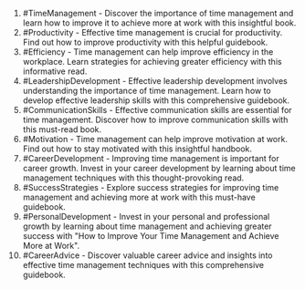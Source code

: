 1. #TimeManagement - Discover the importance of time management and learn how to improve it to achieve more at work with this insightful book.
2. #Productivity - Effective time management is crucial for productivity. Find out how to improve productivity with this helpful guidebook.
3. #Efficiency - Time management can help improve efficiency in the workplace. Learn strategies for achieving greater efficiency with this informative read.
4. #LeadershipDevelopment - Effective leadership development involves understanding the importance of time management. Learn how to develop effective leadership skills with this comprehensive guidebook.
5. #CommunicationSkills - Effective communication skills are essential for time management. Discover how to improve communication skills with this must-read book.
6. #Motivation - Time management can help improve motivation at work. Find out how to stay motivated with this insightful handbook.
7. #CareerDevelopment - Improving time management is important for career growth. Invest in your career development by learning about time management techniques with this thought-provoking read.
8. #SuccessStrategies - Explore success strategies for improving time management and achieving more at work with this must-have guidebook.
9. #PersonalDevelopment - Invest in your personal and professional growth by learning about time management and achieving greater success with "How to Improve Your Time Management and Achieve More at Work".
10. #CareerAdvice - Discover valuable career advice and insights into effective time management techniques with this comprehensive guidebook.
